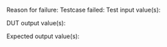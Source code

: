 Reason for failure:
Testcase failed:
Test input value(s):

DUT output value(s):

Expected output value(s):



